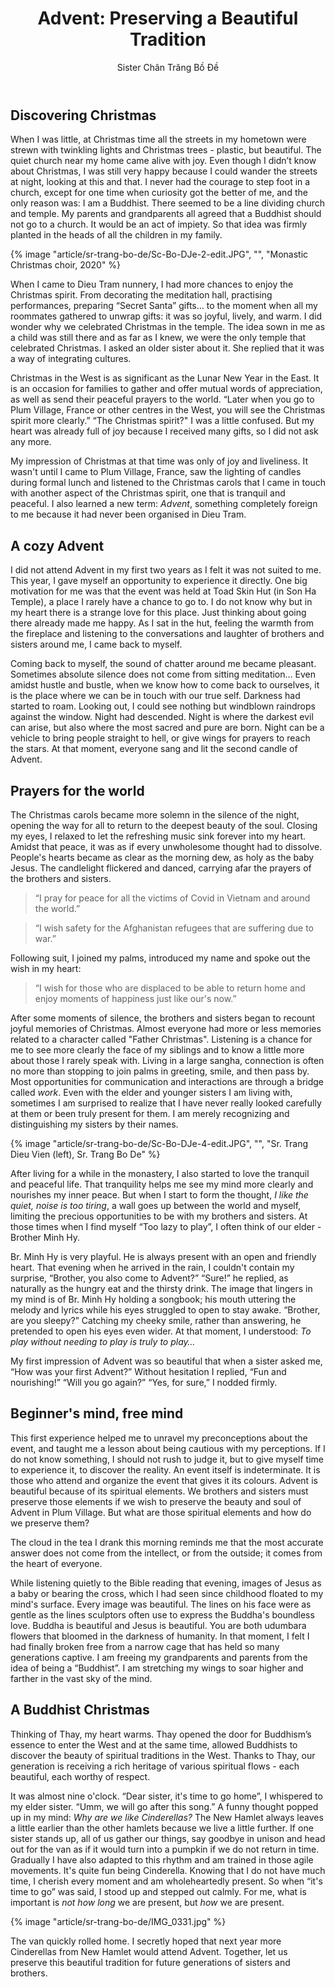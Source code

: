 ﻿---
title: "Advent: Preserving a Beautiful Tradition"
author: Sister Chân Trăng Bồ Đề
---
## Discovering Christmas

When I was little, at Christmas time all the streets in my hometown were strewn with twinkling lights and Christmas trees - plastic, but beautiful. The quiet church near my home came alive with joy. Even though I didn’t know about Christmas, I was still very happy because I could wander the streets at night, looking at this and that. I never had the courage to step foot in a church, except for one time when curiosity got the better of me, and the only reason was: I am a Buddhist. There seemed to be a line dividing church and temple. My parents and grandparents all agreed that a Buddhist should not go to a church. It would be an act of impiety. So that idea was firmly planted in the heads of all the children in my family. 

{% image "article/sr-trang-bo-de/Sc-Bo-DJe-2-edit.JPG", "", "Monastic Christmas choir, 2020" %}

When I came to Dieu Tram nunnery, I had more chances to enjoy the Christmas spirit. From decorating the meditation hall, practising performances, preparing “Secret Santa” gifts… to the moment when all my roommates gathered to unwrap gifts: it was so joyful, lively, and warm. I did wonder why we celebrated Christmas in the temple. The idea sown in me as a child was still there and as far as I knew, we were the only temple that celebrated Christmas. I asked an older sister about it. She replied that it was a way of integrating cultures.

Christmas in the West is as significant as the Lunar New Year in the East. It is an occasion for families to gather and offer mutual words of appreciation, as well as send their peaceful prayers to the world. “Later when you go to Plum Village, France or other centres in the West, you will see the Christmas spirit more clearly.” “The Christmas spirit?" I was a little confused. But my heart was already full of joy because I received many gifts, so I did not ask any more.

My impression of Christmas at that time was only of  joy and liveliness. It wasn't until I came to Plum Village, France, saw the lighting of candles during formal lunch and listened to the Christmas carols that I came in touch with another aspect of the Christmas spirit, one that is tranquil and peaceful. I also learned a new term: *Advent*, something completely foreign to me because it had never been organised in Dieu Tram. 

## A cozy Advent 

I did not attend Advent in my first two years as I felt it was not suited to me. This year, I gave myself an opportunity to experience it directly. One big motivation for me was that the event was held at Toad Skin Hut (in Son Ha Temple), a place I rarely have a chance to go to. I do not know why but in my heart there is a strange love for this place. Just thinking about going there already made me happy. As I sat in the hut, feeling the warmth from the fireplace and listening to the conversations and laughter of brothers and sisters around me, I came back to myself.

Coming back to myself, the sound of chatter around me became pleasant. Sometimes absolute silence does not come from sitting meditation… Even amidst hustle and bustle, when we know how to come back to ourselves, it is the place where we can be in touch with our true self. Darkness had started to roam. Looking out, I could see nothing but windblown raindrops against the window. Night had descended. Night is where the darkest evil can arise, but also where the most sacred and pure are born. Night can be a vehicle to bring people straight to hell, or give wings for prayers to reach the stars. At that moment, everyone sang and lit the second candle of Advent.

## Prayers for the world

The Christmas carols became more solemn in the silence of the night, opening the way for all to return to the deepest beauty of the soul. Closing my eyes, I relaxed to let the refreshing music sink forever into my heart. Amidst that peace, it was as if every unwholesome thought had to dissolve. People's hearts became as clear as the morning dew, as holy as the baby Jesus. The candlelight flickered and danced, carrying afar the prayers of the brothers and sisters.

> “I pray for peace for all the victims of Covid in Vietnam and around the world.”

> “I wish safety for the Afghanistan refugees that are suffering due to war.”

Following suit, I joined my palms, introduced my name and spoke out the wish in my heart:

> “I wish for those who are displaced to be able to return home and enjoy moments of happiness just like our's now.”

After some moments of silence, the brothers and sisters began to recount joyful memories of Christmas. Almost everyone had more or less memories related to a character called "Father Christmas". Listening is a chance for me to see more clearly the face of my siblings and to know a little more about those I rarely speak with. Living in a large sangha, connection is often no more than stopping to join palms in greeting, smile, and then pass by. Most opportunities for communication and interactions are through a bridge called *work*. Even with the elder and younger sisters I am living with, sometimes I am surprised to realize that I have never really looked carefully at them or been truly present for them. I am merely recognizing and distinguishing my sisters by their names.  

{% image "article/sr-trang-bo-de/Sc-Bo-DJe-4-edit.JPG", "", "Sr. Trang Dieu Vien (left), Sr. Trang Bo De" %}

After living for a while in the monastery, I also started to love the tranquil and peaceful life. That tranquility helps me see my mind more clearly and nourishes my inner peace. But when I start to form the thought, *I like the quiet, noise is too tiring*, a wall goes up between the world and myself, limiting the precious opportunities to be with my brothers and sisters. At those times when I find myself “Too lazy to play”, I often think of our elder - Brother Minh Hy.

Br. Minh Hy is very playful. He is always present with an open and friendly heart. That evening when he arrived in the rain, I couldn't contain my surprise, “Brother, you also come to Advent?” “Sure!” he replied, as naturally as the hungry eat and the thirsty drink. The image that lingers in my mind is of Br. Minh Hy holding a songbook; his mouth uttering the melody and lyrics while his eyes struggled to open to stay awake. “Brother, are you sleepy?” Catching my cheeky smile, rather than answering, he pretended to open his eyes even wider. At that moment, I understood: *To play without needing to play is truly to play…*

My first impression of Advent was so beautiful that when a sister asked me, “How was your first Advent?” Without hesitation I replied, “Fun and nourishing!” “Will you go again?” “Yes, for sure,” I nodded firmly.

## Beginner's mind, free mind

This first experience helped me to unravel my preconceptions about the event, and taught me a lesson about being cautious with my perceptions. If I do not know something, I should not rush to judge it, but to give myself time to experience it, to discover the reality. An event itself is indeterminate. It is those who attend and organize the event that gives it its colours. Advent is beautiful because of its spiritual elements. We brothers and sisters must preserve those elements if we wish to preserve the beauty and soul of Advent in Plum Village. But what are those spiritual elements and how do we preserve them? 

The cloud in the tea I drank this morning reminds me that the most accurate answer does not come from the intellect, or from the outside; it comes from the heart of everyone. 

While listening quietly to the Bible reading that evening, images of Jesus as a baby or bearing the cross, which I had seen since childhood floated to my mind's surface. Every image was beautiful. The lines on his face were as gentle as the lines sculptors often use to express the Buddha's boundless love. Buddha is beautiful and Jesus is beautiful. You are both udumbara flowers that bloomed in the darkness of humanity. In that moment, I felt I had finally broken free from a narrow cage that has held so many generations captive. I am freeing my grandparents and parents from the idea of being a “Buddhist”. I am stretching my wings to soar higher and farther in the vast sky of the mind.

## A Buddhist Christmas

Thinking of Thay, my heart warms. Thay opened the door for Buddhism’s essence to enter the West and at the same time, allowed Buddhists to discover the beauty of spiritual traditions in the West. Thanks to Thay, our generation is receiving a rich heritage of various spiritual flows - each beautiful, each worthy of respect. 

It was almost nine o'clock. “Dear sister, it's time to go home”, I whispered to my elder sister. “Umm, we will go after this song.” A funny thought popped up in my mind: *Why are we like Cinderellas?* The New Hamlet always leaves a little earlier than the other hamlets because we live a little further. If one sister stands up, all of us gather our things, say goodbye in unison and head out for the van as if it would turn into a pumpkin if we do not return in time. Gradually I have also adapted to this rhythm and am trained in those agile movements. It's quite fun being Cinderella. Knowing that I do not have much time, I cherish every moment and am wholeheartedly present. So when “it's time to go” was said, I stood up and stepped out calmly. For me, what is important is *not how long* we are present, but *how* we are present.

{% image "article/sr-trang-bo-de/IMG_0331.jpg" %}

The van quickly rolled home. I secretly hoped that next year more Cinderellas from New Hamlet would attend Advent. Together, let us preserve this beautiful tradition for future generations of sisters and brothers. 

